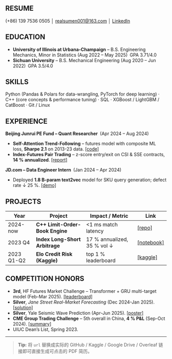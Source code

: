 ## RESUME

(+86) 139 7536 0505 │ [realsumen001@163.com](mailto:realsumen001@163.com) │ [LinkedIn](https://www.linkedin.com/in/shumeng-zhang-a54292204)

## EDUCATION

* **University of Illinois at Urbana-Champaign** – B.S. Engineering Mechanics, Minor in Statistics (Aug 2022 – May 2025) GPA 3.71/4.0
* **Sichuan University** – B.S. Mechanical Engineering (Aug 2020 – Jun 2022) GPA 3.5/4.0

## SKILLS

Python (Pandas & Polars for data-wrangling, PyTorch for deep learning) · C++ (core concepts & performance tuning) · SQL · XGBoost / LightGBM / CatBoost · Git / Linux

## EXPERIENCE

**Beijing Junrui PE Fund – Quant Researcher** (Apr 2024 – Aug 2024)

* **Self-Attention Trend-Following** – futures model with composite ML loss, **Sharpe 2.1** on 2013-23 data. [\[code\]](url)
* **Index-Futures Pair Trading** – z-score entry/exit on CSI & SSE contracts, **14 % annualized**. [\[report\]](url)

**JD.com – Data Engineer Intern** (Jan 2024 – Apr 2024)

* Deployed **1.8 B-param text2vec** model for SKU query generation; defect rate ↓ 25 %. [\[demo\]](url)

## PROJECTS

| Year       | Project                         | Impact / Metric             | Link                |
| ---------- | ------------------------------- | --------------------------- | ------------------- |
| 2024-now   | **C++ Limit-Order-Book Engine** | <1 ms match latency         | [\[repo\]](url)     |
| 2023 Q4    | **Index Long-Short Arbitrage**  | 17 % annualized, 35 % vol ↓ | [\[notebook\]](url) |
| 2023 Q1-Q2 | **Elo Credit Risk (Kaggle)**    | top 1 % leaderboard         | [\[kaggle\]](url)   |

## COMPETITION HONORS

* **3rd**, HF Futures Market Challenge – Transformer + GRU multi-target model (Feb-Mar 2025). [\[leaderboard\]](url)
* **Silver**, *Jane Street Real-Market Forecasting* (Dec 2024-Jan 2025). [\[solution\]](url)
* **Silver**, Yale Seismic Wave Prediction (Apr-Jun 2025). [\[poster\]](url)
* **CME Group Trading Challenge** – 5th overall in China, **4 % P\&L** (Sep-Oct 2024). [\[summary\]](url)
* UIUC Dean’s List, Spring 2023.

---

> **Tip:** 将 `url` 替换成实际的 GitHub / Kaggle / Google Drive / Overleaf 链接即可直接生成可点击的 PDF 简历。

